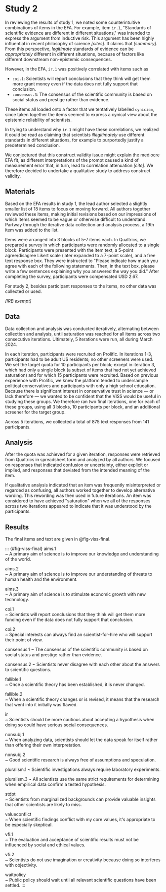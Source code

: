 # Study 2

In reviewing the results of study 1, we noted some counterintuitive combinations of items in the EFA.  For example, item `ir.1`, "Standards of scientific evidence are different in different situations," was intended to express the argument from inductive risk.  This argument has been highly influential in recent philosophy of science *[cites]*.  It claims that *[summary]*.  From this perspective, *legitimate* standards of evidence can be *appropriately* different in different situations, because of factors like different downstream non-epistemic consequences.  

However, in the EFA, `ir.1` was positively correlated with items such as 

- `coi.1`: Scientists will report conclusions that they think will get them more grant money even if the data does not fully support that conclusion.
- `consensus.3`: The consensus of the scientific community is based on social status and prestige rather than evidence. 

These items all loaded onto a factor that we tentatively labelled `cynicism`, since taken together the items seemed to express a cynical view about the epistemic reliability of scientists.  

In trying to understand why `ir.1` might have these correlations, we realized it could be read as claiming that scientists *illegitimately* use different standards in different situations, for example to purportedly justify a predetermined conclusion.  

We conjectured that this construct validity issue might explain the mediocre EFA fit, as different interpretations of the prompt caused a kind of measurement error that, in turn, lead to correlation attenuation *[cite]*.  We therefore decided to undertake a qualitative study to address construct validity.  

## Materials

Based on the EFA results in study 1, the lead author selected a slightly smaller list of 18 items to focus on moving forward.  All authors together reviewed these items, making initial revisions based on our impressions of which items seemed to be vague or otherwise difficult to understand.  Partway through the iterative data collection and analysis process, a 19th item was added to the list. 

Items were arranged into 3 blocks of 5-7 items each.  In Qualtrics, we prepared a survey in which participants were randomly allocated to a single block.  Participants were presented with the item text, a 5-point agree/disagree Likert scale (later expanded to a 7-point scale), and a free text response box.  They were instructed to "Please indicate how much you agree with each of the following statements. Then, in the text box, please write a few sentences explaining why you answered the way you did." After completing the survey, participants were compensated USD 2.67. 

For study 2, besides participant responses to the items, no other data was collected or used.  

*[IRB exempt]*

## Data

Data collection and analysis was conducted iteratively, alternating between collection and analysis, until saturation was reached for all items across two consecutive iterations.  Ultimately, 5 iterations were run, all during March 2024.  

In each iteration, participants were recruited on Prolific.  In iterations 1-3, participants had to be adult US residents; no other screeners were used.  We set the target quota for 10 participants per block; except in iteration 3, which had only a single block (a subset of items that had not yet achieved saturation) and for which 15 participants were recruited.  Based on previous experience with Prolific, we knew the platform tended to undersample political conservatives and participants with only a high school education.  Because there is significant interest in conservative trust in science — or lack therefore — we wanted to be confident that the VISS would be useful in studying these groups.  We therefore ran two final iterations, one for each of these groups, using all 3 blocks, 10 participants per block, and an additional screener for the target group. 

Across 5 iterations, we collected a total of 875 text responses from 141 participants.  

## Analysis

After the quota was achieved for a given iteration, responses were retrieved from Qualtrics in spreadsheet form and analyzed by all authors.  We focused on responses that indicated confusion or uncertainty, either explicit or implied, and responses that deviated from the intended meaning of the item.  

If qualitative analysis indicated that an item was frequently misinterpreted or regarded as confusing, all authors worked together to develop alternative wording.  This rewording was then used in future iterations.  An item was considered to have achieved "saturation" when we all of the responses across two iterations appeared to indicate that it was understood by the participants. 

## Results

The final items and text are given in @fig-viss-final. 


::: {#fig-viss-final}
aims.1	
  ~ A primary aim of science is to improve our knowledge and understanding of the world. 

aims.2	
  ~ A primary aim of science is to improve our understanding of threats to human health and the environment.

aims.3	
  ~ A primary aim of science is to stimulate economic growth with new technology. 

coi.1	
  ~ Scientists will report conclusions that they think will get them more funding even if the data does not fully support that conclusion.

coi.2	
  ~ Special interests can always find an scientist-for-hire who will support their point of view. 

consensus.1	
  ~ The consensus of the scientific community is based on social status and prestige rather than evidence. 

consensus.2	
  ~ Scientists never disagree with each other about the answers to scientific questions. 

fallible.1	
  ~ Once a scientific theory has been established, it is never changed. 

fallible.2	
  ~ When a scientific theory changes or is revised, it means that the research that went into it initially was flawed. 

ir	
  ~ Scientists should be more cautious about accepting a hypothesis when doing so could have serious social consequences. 

nonsubj.1	
  ~ When analyzing data, scientists should let the data speak for itself rather than offering their own interpretation. 

nonsubj.2	
  ~ Good scientific research is always free of assumptions and speculation.

pluralism.1	
  ~ Scientific investigations always require laboratory experiments.

pluralism.3	
  ~ All scientists use the same strict requirements for determining when empirical data confirm a tested hypothesis. 

stdpt	
  ~ Scientists from marginalized backgrounds can provide valuable insights that other scientists are likely to miss. 

valueconflict	
  ~ When scientific findings conflict with my core values, it's appropriate to be especially skeptical. 

vfi.1	
  ~ The evaluation and acceptance of scientific results must not be influenced by social and ethical values.

vfi.2	
  ~ Scientists do not use imagination or creativity because doing so interferes with objectivity. 

waitpolicy	
  ~ Public policy should wait until all relevant scientific questions have been settled. 
:::

